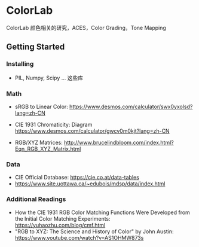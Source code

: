 # ColorLab

ColorLab 颜色相关的研究，ACES，Color Grading，Tone Mapping


## Getting Started 

### Installing

* PIL, Numpy, Scipy ... 这些库


### Math

* sRGB to Linear Color: https://www.desmos.com/calculator/swx0yxolsd?lang=zh-CN
* CIE 1931 Chromaticity: Diagram https://www.desmos.com/calculator/gwcv0m0kjt?lang=zh-CN

* RGB/XYZ Matrices: http://www.brucelindbloom.com/index.html?Eqn_RGB_XYZ_Matrix.html

### Data

* CIE Official Database: https://cie.co.at/data-tables
* https://www.site.uottawa.ca/~edubois/mdsp/data/index.html

### Additional Readings



* How the CIE 1931 RGB Color Matching Functions Were Developed from the Initial Color Matching Experiments: https://yuhaozhu.com/blog/cmf.html
* "RGB to XYZ: The Science and History of Color" by John Austin: https://www.youtube.com/watch?v=AS1OHMW873s
